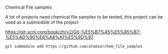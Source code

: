 Chemical File samples



A lot of projects need chemical file samples to be tested, this project can be 
used as a submodule of the project



https://git-scm.com/book/zh/v2/Git-%E5%B7%A5%E5%85%B7-%E5%AD%90%E6%A8%A1%E5%9D%97


`git submodule add https://github.com/atomse/chem_file_samples`
